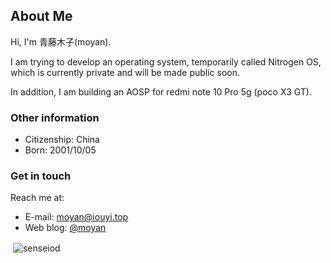 ## About Me

Hi, I'm 青藤木子(moyan).

I am trying to develop an operating system, temporarily called Nitrogen OS, which is currently private and will be made public soon.

In addition, I am building an AOSP for redmi note 10 Pro 5g (poco X3 GT).




### Other information

- Citizenship: China
- Born: 2001/10/05

### Get in touch

Reach me at:

- E-mail: <moyan@iouyi.top>
- Web blog: [@moyan](https://www.iouyi.top)



<p aligh="center">&nbsp;<img align="center" src="https://github-readme-stats.vercel.app/api?username=senseiod&show_icons=true&locale=en" alt="senseiod" /></p>
